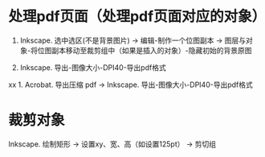 # 处理pdf页面（处理pdf页面对应的对象）

1. Inkscape. 选中选区(不是背景图片) -> 编辑-制作一个位图副本 -> 图层与对象-将位图副本移动至裁剪组中（如果是插入的对象）-隐藏初始的背景原图

2. Inkscape. 导出-图像大小-DPI40-导出pdf格式

xx 1. Acrobat. 导出压缩 pdf -> Inkscape. 导出-图像大小-DPI40-导出pdf格式

# 裁剪对象

Inkscape. 绘制矩形 -> 设置xy、宽、高（如设置125pt） -> 剪切组